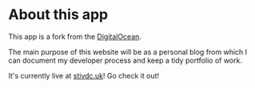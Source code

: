 # About this app

This app is a fork from the [DigitalOcean](https://github.com/digitalocean/sample-hugo). 

The main purpose of this website will be as a personal blog from which I can document my developer process and keep a tidy portfolio of work. 

It's currently live at [stivdc.uk](stivdc.uk)! Go check it out!